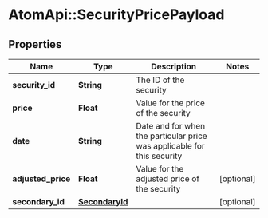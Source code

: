 # AtomApi::SecurityPricePayload

## Properties
Name | Type | Description | Notes
------------ | ------------- | ------------- | -------------
**security_id** | **String** | The ID of the security | 
**price** | **Float** | Value for the price of the security | 
**date** | **String** | Date and for when the particular price was applicable for this security | 
**adjusted_price** | **Float** | Value for the adjusted price of the security | [optional] 
**secondary_id** | [**SecondaryId**](SecondaryId.md) |  | [optional] 


